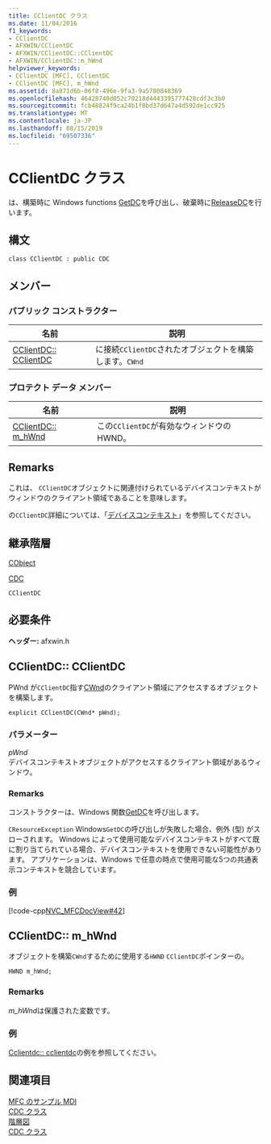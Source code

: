 ```yaml
---
title: CClientDC クラス
ms.date: 11/04/2016
f1_keywords:
- CClientDC
- AFXWIN/CClientDC
- AFXWIN/CClientDC::CClientDC
- AFXWIN/CClientDC::m_hWnd
helpviewer_keywords:
- CClientDC [MFC], CClientDC
- CClientDC [MFC], m_hWnd
ms.assetid: 8a871d6b-06f8-496e-9fa3-9a5780848369
ms.openlocfilehash: 46428740d052c70218d4443395777428cdf3c3b0
ms.sourcegitcommit: fcb48824f9ca24b1f8bd37d647a4d592de1cc925
ms.translationtype: MT
ms.contentlocale: ja-JP
ms.lasthandoff: 08/15/2019
ms.locfileid: "69507336"
---
```

# <a name="cclientdc-class"></a>CClientDC クラス

は、構築時に Windows functions [GetDC](/windows/win32/api/winuser/nf-winuser-getdc)を呼び出し、破棄時に[ReleaseDC](/windows/win32/api/winuser/nf-winuser-releasedc)を行います。

## <a name="syntax"></a>構文

```
class CClientDC : public CDC
```

## <a name="members"></a>メンバー

### <a name="public-constructors"></a>パブリック コンストラクター

|名前|説明|
|----------|-----------------|
|[CClientDC:: CClientDC](#cclientdc)|に接続`CClientDC`されたオブジェクトを構築します。`CWnd`|

### <a name="protected-data-members"></a>プロテクト データ メンバー

|名前|説明|
|----------|-----------------|
|[CClientDC:: m_hWnd](#m_hwnd)|この`CClientDC`が有効なウィンドウの HWND。|

## <a name="remarks"></a>Remarks

これは、 `CClientDC`オブジェクトに関連付けられているデバイスコンテキストがウィンドウのクライアント領域であることを意味します。

の`CClientDC`詳細については、「[デバイスコンテキスト](../../mfc/device-contexts.md)」を参照してください。

## <a name="inheritance-hierarchy"></a>継承階層

[CObject](../../mfc/reference/cobject-class.md)

[CDC](../../mfc/reference/cdc-class.md)

`CClientDC`

## <a name="requirements"></a>必要条件

**ヘッダー:** afxwin.h

##  <a name="cclientdc"></a>CClientDC:: CClientDC

PWnd が`CClientDC`指す[CWnd](../../mfc/reference/cwnd-class.md)のクライアント領域にアクセスするオブジェクトを構築します。

```
explicit CClientDC(CWnd* pWnd);
```

### <a name="parameters"></a>パラメーター

*pWnd*<br/>
デバイスコンテキストオブジェクトがアクセスするクライアント領域があるウィンドウ。

### <a name="remarks"></a>Remarks

コンストラクターは、Windows 関数[GetDC](/windows/win32/api/winuser/nf-winuser-getdc)を呼び出します。

`CResourceException` Windows`GetDC`の呼び出しが失敗した場合、例外 (型) がスローされます。 Windows によって使用可能なデバイスコンテキストがすべて既に割り当てられている場合、デバイスコンテキストを使用できない可能性があります。 アプリケーションは、Windows で任意の時点で使用可能な5つの共通表示コンテキストを競合しています。

### <a name="example"></a>例

[!code-cpp[NVC_MFCDocView#42](../../mfc/codesnippet/cpp/cclientdc-class_1.cpp)]

##  <a name="m_hwnd"></a>CClientDC:: m_hWnd

オブジェクトを構築`CWnd`するために使用する`HWND` `CClientDC`ポインターの。

```
HWND m_hWnd;
```

### <a name="remarks"></a>Remarks

*m_hWnd*は保護された変数です。

### <a name="example"></a>例

  [Cclientdc:: cclientdc](#cclientdc)の例を参照してください。

## <a name="see-also"></a>関連項目

[MFC のサンプル MDI](../../overview/visual-cpp-samples.md)<br/>
[CDC クラス](../../mfc/reference/cdc-class.md)<br/>
[階層図](../../mfc/hierarchy-chart.md)<br/>
[CDC クラス](../../mfc/reference/cdc-class.md)
